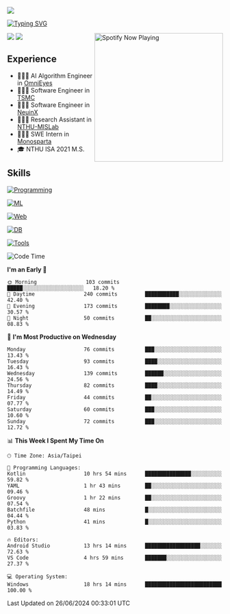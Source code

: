 ![](https://komarev.com/ghpvc/?username=peter0512lee&color=ff69b4)

[![Typing SVG](https://readme-typing-svg.herokuapp.com?color=F742BA&size=20&lines=Hi!+I'm+JYL)](https://git.io/typing-svg)

[<img src="https://spotify-now-playing.peter0512lee.vercel.app/api/spotify-playing" alt="Spotify Now Playing" width="300" align="right" />](https://open.spotify.com/user/21iyoswqgnkoe7peuesmqnhgy)

![](https://leetcard.jacoblin.cool/peter0512lee?theme=dark)
![](https://github-readme-activity-graph.vercel.app/graph?username=peter0512lee&theme=github)

## Experience
- 🧑🏻‍💻 AI Algorithm Engineer in [OmniEyes](https://www.theomnieyes.com/)
- 🧑🏻‍💻 Software Engineer in [TSMC](https://www.tsmc.com/)
- 🧑🏻‍💻 Software Engineer in [NeuinX](https://neuinx.com/)
- 🧑🏻‍💻 Research Assistant in [NTHU-MISLab](https://mislab.cs.nthu.edu.tw/)
- 🧑🏻‍💻 SWE Intern in [Monosparta](https://monosparta.org/)
- 🎓 NTHU ISA 2021 M.S.

## Skills
[![Programming](https://skillicons.dev/icons?i=py,kotlin,js)](https://skillicons.dev)

[![ML](https://skillicons.dev/icons?i=pytorch,opencv,sklearn)](https://skillicons.dev)

[![Web](https://skillicons.dev/icons?i=html,css,react,tailwind,nodejs,vite)](https://skillicons.dev)

[![DB](https://skillicons.dev/icons?i=firebase,sqlite,mysql,mongodb)](https://skillicons.dev)

[![Tools](https://skillicons.dev/icons?i=git,github,githubactions,vercel,docker,kubernetes,vscode,postman,anaconda,androidstudio)](https://skillicons.dev)

<!--
<table><tr><td valign="top" width="50%">

<img src="https://github-readme-stats-sigma-five.vercel.app/api?username=peter0512lee&hide_border=true&show_icons=true&locale=en&layout=compact&theme=dracula" align="left" style="width: 100%" />

</td><td valign="top" width="50%">

<img src="https://github-readme-stats-sigma-five.vercel.app/api/top-langs?username=peter0512lee&hide_border=true&show_icons=true&locale=en&layout=compact&theme=dracula" align="left" style="width: 100%" />

</td></tr></table>  
-->

<!--START_SECTION:waka-->
![Code Time](http://img.shields.io/badge/Code%20Time-1%2C128%20hrs%2046%20mins-blue)

**I'm an Early 🐤** 

```text
🌞 Morning                103 commits         █████░░░░░░░░░░░░░░░░░░░░   18.20 % 
🌆 Daytime                240 commits         ███████████░░░░░░░░░░░░░░   42.40 % 
🌃 Evening                173 commits         ████████░░░░░░░░░░░░░░░░░   30.57 % 
🌙 Night                  50 commits          ██░░░░░░░░░░░░░░░░░░░░░░░   08.83 % 
```
📅 **I'm Most Productive on Wednesday** 

```text
Monday                   76 commits          ███░░░░░░░░░░░░░░░░░░░░░░   13.43 % 
Tuesday                  93 commits          ████░░░░░░░░░░░░░░░░░░░░░   16.43 % 
Wednesday                139 commits         ██████░░░░░░░░░░░░░░░░░░░   24.56 % 
Thursday                 82 commits          ████░░░░░░░░░░░░░░░░░░░░░   14.49 % 
Friday                   44 commits          ██░░░░░░░░░░░░░░░░░░░░░░░   07.77 % 
Saturday                 60 commits          ███░░░░░░░░░░░░░░░░░░░░░░   10.60 % 
Sunday                   72 commits          ███░░░░░░░░░░░░░░░░░░░░░░   12.72 % 
```


📊 **This Week I Spent My Time On** 

```text
🕑︎ Time Zone: Asia/Taipei

💬 Programming Languages: 
Kotlin                   10 hrs 54 mins      ███████████████░░░░░░░░░░   59.82 % 
YAML                     1 hr 43 mins        ██░░░░░░░░░░░░░░░░░░░░░░░   09.46 % 
Groovy                   1 hr 22 mins        ██░░░░░░░░░░░░░░░░░░░░░░░   07.54 % 
Batchfile                48 mins             █░░░░░░░░░░░░░░░░░░░░░░░░   04.44 % 
Python                   41 mins             █░░░░░░░░░░░░░░░░░░░░░░░░   03.83 % 

🔥 Editors: 
Android Studio           13 hrs 14 mins      ██████████████████░░░░░░░   72.63 % 
VS Code                  4 hrs 59 mins       ███████░░░░░░░░░░░░░░░░░░   27.37 % 

💻 Operating System: 
Windows                  18 hrs 14 mins      █████████████████████████   100.00 % 
```


 Last Updated on 26/06/2024 00:33:01 UTC
<!--END_SECTION:waka-->


<!--
**peter0512lee/peter0512lee** is a ✨ _special_ ✨ repository because its `README.md` (this file) appears on your GitHub profile.

